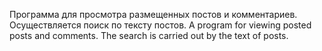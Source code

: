 Программа для просмотра размещенных постов и комментариев. Осуществляется поиск по тексту постов.
A program for viewing posted posts and comments. The search is carried out by the text of posts.
